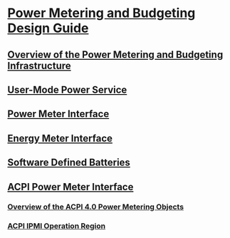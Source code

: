# [Power Metering and Budgeting Design Guide](index.md)
## [Overview of the Power Metering and Budgeting Infrastructure](overview-of-the-power-metering-and-budgeting-infrastructure.md)
## [User-Mode Power Service](user-mode-power-service.md)
## [Power Meter Interface](power-meter-interface.md)
## [Energy Meter Interface](energy-meter-interface.md)
## [Software Defined Batteries](software-defined-batteries.md)
## [ACPI Power Meter Interface](acpi-power-meter-interface.md)
### [Overview of the ACPI 4.0 Power Metering Objects](overview-of-the-acpi-4-0-power-metering-objects.md)
### [ACPI IPMI Operation Region](acpi-ipmi-operation-region.md)


